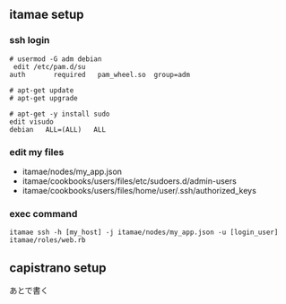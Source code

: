 ## itamae setup
### ssh login
```
# usermod -G adm debian
 edit /etc/pam.d/su
auth       required   pam_wheel.so  group=adm

# apt-get update
# apt-get upgrade

# apt-get -y install sudo
edit visudo
debian   ALL=(ALL)   ALL
```

### edit my files
* itamae/nodes/my_app.json
* itamae/cookbooks/users/files/etc/sudoers.d/admin-users
* itamae/cookbooks/users/files/home/user/.ssh/authorized_keys

### exec command
```
itamae ssh -h [my_host] -j itamae/nodes/my_app.json -u [login_user] itamae/roles/web.rb
```

## capistrano setup

あとで書く
